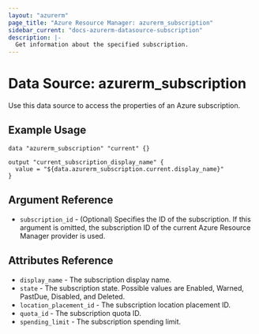 ```yaml
---
layout: "azurerm"
page_title: "Azure Resource Manager: azurerm_subscription"
sidebar_current: "docs-azurerm-datasource-subscription"
description: |-
  Get information about the specified subscription.
---
```


# Data Source: azurerm_subscription

Use this data source to access the properties of an Azure subscription.

## Example Usage

```hcl
data "azurerm_subscription" "current" {}

output "current_subscription_display_name" {
  value = "${data.azurerm_subscription.current.display_name}"
}
```

## Argument Reference

* `subscription_id` - (Optional) Specifies the ID of the subscription. If this argument is omitted, the subscription ID of the current Azure Resource Manager provider is used.

## Attributes Reference

* `display_name` - The subscription display name.
* `state` - The subscription state. Possible values are Enabled, Warned, PastDue, Disabled, and Deleted.
* `location_placement_id` - The subscription location placement ID.
* `quota_id` - The subscription quota ID.
* `spending_limit` - The subscription spending limit.
